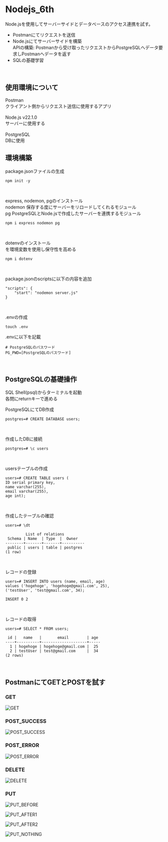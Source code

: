 # Nodejs_6th
Node.jsを使用してサーバーサイドとデータベースのアクセス連携を試す。
<br>
- Postmanにてリクエストを送信
- Node.jsにてサーバーサイドを構築<br>
  APIの構築: Postmanから受け取ったリクエストからPostgreSQLへデータ要求しPostmanへデータを返す<br>
- SQLの基礎学習
<br>

## 使用環境について
Postman<br>
クライアント側からリクエスト送信に使用するアプリ<br>
<br>
Node.js v22.1.0<br>
サーバーに使用する<br>
<br>
PostgreSQL<br>
DBに使用<br>

## 環境構築
package.jsonファイルの生成<br>

```
npm init -y
```

<br>

express, nodemon, pgのインストール<br>
nodemon 保存する度にサーバーをリロードしてくれるモジュール<br>
pg PostgreSQLとNode.jsで作成したサーバーを連携するモジュール<br>

```
npm i express nodemon pg
```

<br>

dotenvのインストール<br>
を環境変数を使用し保守性を高める<br>

```
npm i dotenv
```

<br>

package.jsonのscriptsに以下の内容を追加

```
"scripts": {
    "start": "nodemon server.js"
}
```

<br>

.envの作成<br>

```
touch .env
```
.envに以下を記載<br>

```
# PostgreSQLのパスワード
PG_PWD=[PostgreSQLのパスワード]
```

<br>

## PostgreSQLの基礎操作

SQL Shell(psql)からターミナルを起動
<br>
各問にreturnキーで進める<br>

PostgreSQLにてDB作成

```
postgres=# CREATE DATABASE users;
```

<br>

作成したDBに接続

```
postgres=# \c users
```

<br>

usersテーブルの作成

```
users=# CREATE TABLE users (
ID serial primary key,
name varchar(255),
email varchar(255),
age int);
```

<br>

作成したテーブルの確認

```
users=# \dt
```
```
         List of relations
 Schema | Name  | Type  |  Owner   
--------+-------+-------+----------
 public | users | table | postgres
(1 row)
```
<br>

レコードの登録

```
users=# INSERT INTO users (name, email, age)
values ('hogehoge', 'hogehoge@gmail.com', 25),
('testUser', 'test@gmail.com', 34);
```
```
INSERT 0 2
```

<br>

レコードの取得<br>

```
users=# SELECT * FROM users;
```
```
 id |   name   |       email        | age 
----+----------+--------------------+-----
  1 | hogehoge | hogehoge@gmail.com |  25
  2 | testUser | test@gmail.com     |  34
(2 rows)
```

<br>

## PostmanにてGETとPOSTを試す

### GET

![GET](https://github.com/user-attachments/assets/20b33e9d-7646-4b0f-8745-57170c1fdca4)

### POST_SUCCESS

![POST_SUCCESS](https://github.com/user-attachments/assets/be7c3218-b6ca-46cc-98c3-8e830f2d0287)

### POST_ERROR

![POST_ERROR](https://github.com/user-attachments/assets/7666917d-4fb4-46d7-a4ed-95d6fa0cd02a)

### DELETE

![DELETE](https://github.com/user-attachments/assets/f0252a1e-1e44-48b3-8c58-932e7633c5ab)

### PUT

![PUT_BEFORE](https://github.com/user-attachments/assets/6c183054-c9c9-4f1c-a6e9-64865bf34437)

![PUT_AFTER1](https://github.com/user-attachments/assets/7dd9efb6-1303-4282-a0ae-2d66d14372d6)

![PUT_AFTER2](https://github.com/user-attachments/assets/7252c1dd-ba77-4414-9d44-67677d9adf88)

![PUT_NOTHING](https://github.com/user-attachments/assets/8ff5ec27-3ef3-4007-bfcc-e7ffb5cc5fc9)

